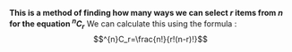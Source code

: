 **This is a method of finding how many ways we can select $r$ items from $n$ for the equation $^{n}C_r$**
We can calculate this using the formula :
$$^{n}C_r=\frac{n!}{r!(n-r)!}$$

